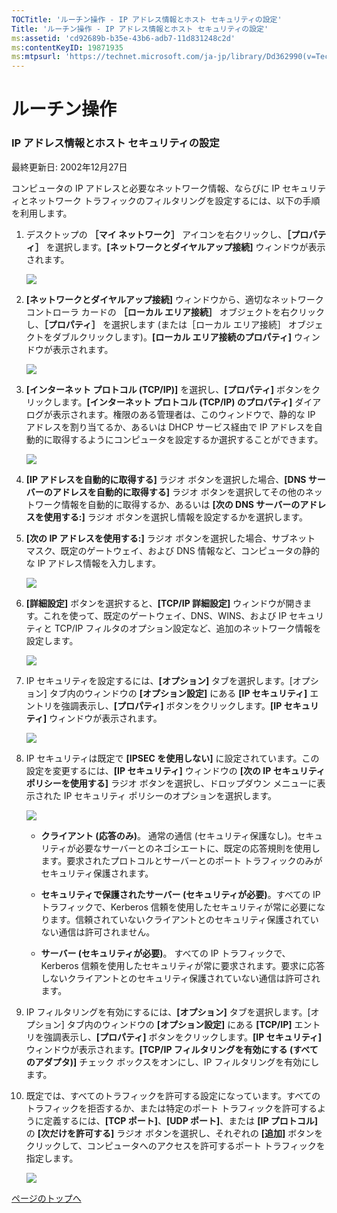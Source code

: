 ```yaml
---
TOCTitle: 'ルーチン操作 ‐ IP アドレス情報とホスト セキュリティの設定'
Title: 'ルーチン操作 ‐ IP アドレス情報とホスト セキュリティの設定'
ms:assetid: 'cd92689b-b35e-43b6-adb7-11d831248c2d'
ms:contentKeyID: 19871935
ms:mtpsurl: 'https://technet.microsoft.com/ja-jp/library/Dd362990(v=TechNet.10)'
---
```


ルーチン操作
============

### IP アドレス情報とホスト セキュリティの設定

最終更新日: 2002年12月27日

コンピュータの IP アドレスと必要なネットワーク情報、ならびに IP セキュリティとネットワーク トラフィックのフィルタリングを設定するには、以下の手順を利用します。

1.  デスクトップの **［マイ ネットワーク］** アイコンを右クリックし、**［プロパティ］** を選択します。**\[ネットワークとダイヤルアップ接続\]** ウィンドウが表示されます。

    ![](images/Dd362990.w2kab175(ja-jp,TechNet.10).gif)

2.  **\[ネットワークとダイヤルアップ接続\]** ウィンドウから、適切なネットワーク コントローラ カードの **［ローカル エリア接続］** オブジェクトを右クリックし、**［プロパティ］** を選択します (または［ローカル エリア接続］ オブジェクトをダブルクリックします)。**\[ローカル エリア接続のプロパティ\]** ウィンドウが表示されます。

    ![](images/Dd362990.w2kab176(ja-jp,TechNet.10).gif)

3.  **\[インターネット プロトコル (TCP/IP)\]** を選択し、**\[プロパティ\]** ボタンをクリックします。**\[インターネット プロトコル (TCP/IP) のプロパティ\]** ダイアログが表示されます。権限のある管理者は、このウィンドウで、静的な IP アドレスを割り当てるか、あるいは DHCP サービス経由で IP アドレスを自動的に取得するようにコンピュータを設定するか選択することができます。

    ![](images/Dd362990.w2kab177(ja-jp,TechNet.10).gif)

4.  **\[IP アドレスを自動的に取得する\]** ラジオ ボタンを選択した場合、**\[DNS サーバーのアドレスを自動的に取得する\]** ラジオ ボタンを選択してその他のネットワーク情報を自動的に取得するか、あるいは **\[次の DNS サーバーのアドレスを使用する:\]** ラジオ ボタンを選択し情報を設定するかを選択します。

5.  **\[次の IP アドレスを使用する:\]** ラジオ ボタンを選択した場合、サブネット マスク、既定のゲートウェイ、および DNS 情報など、コンピュータの静的な IP アドレス情報を入力します。

    ![](images/Dd362990.w2kab178(ja-jp,TechNet.10).gif)

6.  **\[詳細設定\]** ボタンを選択すると、**\[TCP/IP 詳細設定\]** ウィンドウが開きます。これを使って、既定のゲートウェイ、DNS、WINS、および IP セキュリティと TCP/IP フィルタのオプション設定など、追加のネットワーク情報を設定します。

    ![](images/Dd362990.w2kab179(ja-jp,TechNet.10).gif)

7.  IP セキュリティを設定するには、**\[オプション\]** タブを選択します。\[オプション\] タブ内のウィンドウの **\[オプション設定\]** にある **\[IP セキュリティ\]** エントリを強調表示し、**\[プロパティ\]** ボタンをクリックします。**\[IP セキュリティ\]** ウィンドウが表示されます。

    ![](images/Dd362990.w2kab180(ja-jp,TechNet.10).gif)

8.  IP セキュリティは既定で **\[IPSEC を使用しない\]** に設定されています。この設定を変更するには、**\[IP セキュリティ\]** ウィンドウの **\[次の IP セキュリティ ポリシーを使用する\]** ラジオ ボタンを選択し、ドロップダウン メニューに表示された IP セキュリティ ポリシーのオプションを選択します。

    ![](images/Dd362990.w2kab181(ja-jp,TechNet.10).gif)

    -   **クライアント (応答のみ)**。 通常の通信 (セキュリティ保護なし)。セキュリティが必要なサーバーとのネゴシエートに、既定の応答規則を使用します。要求されたプロトコルとサーバーとのポート トラフィックのみがセキュリティ保護されます。

    -   **セキュリティで保護されたサーバー (セキュリティが必要)**。すべての IP トラフィックで、Kerberos 信頼を使用したセキュリティが常に必要になります。信頼されていないクライアントとのセキュリティ保護されていない通信は許可されません。

    -   **サーバー (セキュリティが必要)**。 すべての IP トラフィックで、Kerberos 信頼を使用したセキュリティが常に要求されます。要求に応答しないクライアントとのセキュリティ保護されていない通信は許可されます。

9.  IP フィルタリングを有効にするには、**\[オプション\]** タブを選択します。\[オプション\] タブ内のウィンドウの **\[オプション設定\]** にある **\[TCP/IP\]** エントリを強調表示し、**\[プロパティ\]** ボタンをクリックします。**\[IP セキュリティ\]** ウィンドウが表示されます。**\[TCP/IP フィルタリングを有効にする (すべてのアダプタ)\]** チェック ボックスをオンにし、IP フィルタリングを有効にします。

10. 既定では、すべてのトラフィックを許可する設定になっています。すべてのトラフィックを拒否するか、または特定のポート トラフィックを許可するように定義するには、**\[TCP ポート\]**、**\[UDP ポート\]**、または **\[IP プロトコル\]** の **\[次だけを許可する\]** ラジオ ボタンを選択し、それぞれの **\[追加\]** ボタンをクリックして、コンピュータへのアクセスを許可するポート トラフィックを指定します。

    ![](images/Dd362990.w2kab182(ja-jp,TechNet.10).gif)

[](#mainsection)[ページのトップへ](#mainsection)
